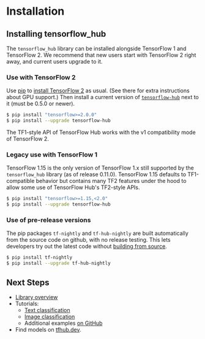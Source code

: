 
# Installation

## Installing tensorflow_hub

The `tensorflow_hub` library can be installed alongside TensorFlow 1 and
TensorFlow 2. We recommend that new users start with TensorFlow 2 right away,
and current users upgrade to it.

### Use with TensorFlow 2

Use [pip](https://pip.pypa.io/) to
[install TensorFlow 2](https://www.tensorflow.org/install) as usual. (See there
for extra instructions about GPU support.) Then install a current version of
[`tensorflow-hub`](https://pypi.org/project/tensorflow-hub/) next to it (must be
0.5.0 or newer).

```bash
$ pip install "tensorflow>=2.0.0"
$ pip install --upgrade tensorflow-hub
```

The TF1-style API of TensorFlow Hub works with the v1 compatibility mode of
TensorFlow 2.

### Legacy use with TensorFlow 1

TensorFlow 1.15 is the only version of TensorFlow 1.x still supported by the
`tensorflow_hub` library (as of release 0.11.0). TensorFlow 1.15 defaults to
TF1-compatible behavior but contains many TF2 features under the hood to allow
some use of TensorFlow Hub's TF2-style APIs.

```bash
$ pip install "tensorflow>=1.15,<2.0"
$ pip install --upgrade tensorflow-hub
```

### Use of pre-release versions

The pip packages `tf-nightly` and `tf-hub-nightly` are built automatically from
the source code on github, with no release testing. This lets developers try out
the latest code without [building from source](build_from_source.md).

```bash
$ pip install tf-nightly
$ pip install --upgrade tf-hub-nightly
```

## Next Steps

-   [Library overview](lib_overview.md)
-   Tutorials:
    -   [Text classification](https://github.com/tensorflow/docs/blob/master/site/en/hub/tutorials/tf2_text_classification.ipynb)
    -   [Image classification](https://github.com/tensorflow/docs/blob/master/site/en/hub/tutorials/tf2_image_retraining.ipynb)
    -   Additional examples
        [on GitHub](https://github.com/tensorflow/hub/blob/master/examples/README.md)
-   Find models on [tfhub.dev](https://tfhub.dev).